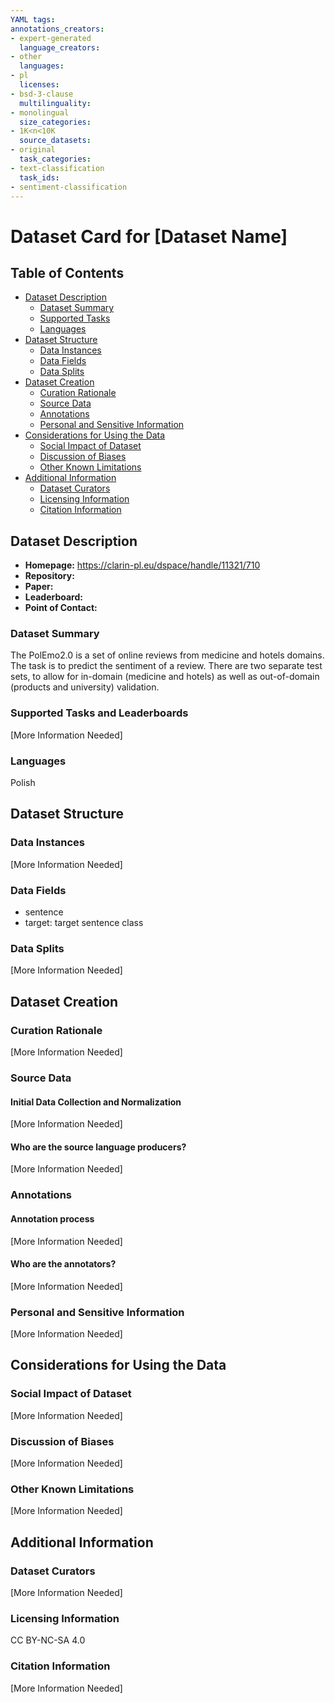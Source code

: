 ```yaml
---
YAML tags:
annotations_creators:
- expert-generated
  language_creators:
- other
  languages:
- pl
  licenses:
- bsd-3-clause
  multilinguality:
- monolingual
  size_categories:
- 1K<n<10K
  source_datasets:
- original
  task_categories:
- text-classification
  task_ids:
- sentiment-classification
---
```


# Dataset Card for [Dataset Name]

## Table of Contents
- [Dataset Description](#dataset-description)
  - [Dataset Summary](#dataset-summary)
  - [Supported Tasks](#supported-tasks-and-leaderboards)
  - [Languages](#languages)
- [Dataset Structure](#dataset-structure)
  - [Data Instances](#data-instances)
  - [Data Fields](#data-instances)
  - [Data Splits](#data-instances)
- [Dataset Creation](#dataset-creation)
  - [Curation Rationale](#curation-rationale)
  - [Source Data](#source-data)
  - [Annotations](#annotations)
  - [Personal and Sensitive Information](#personal-and-sensitive-information)
- [Considerations for Using the Data](#considerations-for-using-the-data)
  - [Social Impact of Dataset](#social-impact-of-dataset)
  - [Discussion of Biases](#discussion-of-biases)
  - [Other Known Limitations](#other-known-limitations)
- [Additional Information](#additional-information)
  - [Dataset Curators](#dataset-curators)
  - [Licensing Information](#licensing-information)
  - [Citation Information](#citation-information)

## Dataset Description

- **Homepage:**
  https://clarin-pl.eu/dspace/handle/11321/710
- **Repository:**
- **Paper:**
- **Leaderboard:**
- **Point of Contact:**

### Dataset Summary

The PolEmo2.0 is a set of online reviews from medicine and hotels domains. The task is to predict the sentiment of a review. There are two separate test sets, to allow for in-domain (medicine and hotels) as well as out-of-domain (products and university) validation.

### Supported Tasks and Leaderboards

[More Information Needed]

### Languages

Polish

## Dataset Structure

### Data Instances

[More Information Needed]

### Data Fields

- sentence
- target: target sentence class

### Data Splits

[More Information Needed]

## Dataset Creation

### Curation Rationale

[More Information Needed]

### Source Data

#### Initial Data Collection and Normalization

[More Information Needed]

#### Who are the source language producers?

[More Information Needed]

### Annotations

#### Annotation process

[More Information Needed]

#### Who are the annotators?

[More Information Needed]

### Personal and Sensitive Information

[More Information Needed]

## Considerations for Using the Data

### Social Impact of Dataset

[More Information Needed]

### Discussion of Biases

[More Information Needed]

### Other Known Limitations

[More Information Needed]

## Additional Information

### Dataset Curators

[More Information Needed]

### Licensing Information

CC BY-NC-SA 4.0

### Citation Information

[More Information Needed]
